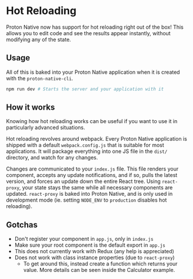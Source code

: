 # Hot Reloading

Proton Native now has support for hot reloading right out of the box! This allows you to edit code
and see the results appear instantly, without modifying any of the state.

## Usage

All of this is baked into your Proton Native application when it is created with the
`proton-native-cli`.

```bash
npm run dev # Starts the server and your application with it
```

## How it works

Knowing how hot reloading works can be useful if you want to use it in
particularly advanced situations.

Hot reloading revolves around webpack. Every Proton Native application is shipped
with a default `webpack.config.js` that is suitable for most applications. It will package everything into
one JS file in the `dist/` directory, and watch for any changes.

Changes are communicated to your `index.js` file. This file renders your component,
accepts any update notifications, and if so, pulls the latest version, and forces
an update down the entire React tree. Using `react-proxy`, your state stays the same
while all necessary components are updated. `react-proxy` is baked into Proton Native,
and is only used in development mode (ie. setting `NODE_ENV` to `production` disables
hot reloading).

## Gotchas

- Don't register your component in `app.js`, only in `index.js`
- Make sure your root component is the default export in `app.js`
- This does not currently work with Redux (any help is appreciated)
- Does not work with class instance properties (due to `react-proxy`)
  - To get around this, instead create a function which returns your value. More details can be seen inside the Calculator example.
